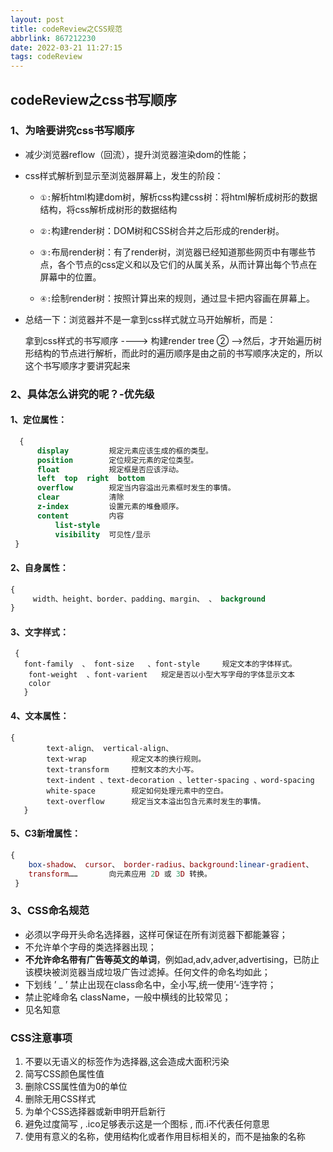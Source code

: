 ```yaml
---
layout: post
title: codeReview之CSS规范
abbrlink: 867212230
date: 2022-03-21 11:27:15
tags: codeReview
---
```

## codeReview之css书写顺序 ##

### 1、为啥要讲究css书写顺序 ###

* 减少浏览器reflow（回流），提升浏览器渲染dom的性能；

* css样式解析到显示至浏览器屏幕上，发生的阶段：

  * `①:`解析html构建dom树，解析css构建css树：将html解析成树形的数据结构，将css解析成树形的数据结构

  * `②:`构建render树：DOM树和CSS树合并之后形成的render树。
  * `③:`布局render树：有了render树，浏览器已经知道那些网页中有哪些节点，各个节点的css定义和以及它们的从属关系，从而计算出每个节点在屏幕中的位置。
  * `④:`绘制render树：按照计算出来的规则，通过显卡把内容画在屏幕上。

* 总结一下：浏览器并不是一拿到css样式就立马开始解析，而是：

  拿到css样式的书写顺序 ----> 构建render tree ②  ——>然后，才开始遍历树形结构的节点进行解析，而此时的遍历顺序是由之前的书写顺序决定的，所以这个书写顺序才要讲究起来

### 2、具体怎么讲究的呢？-优先级 ###

#### 1、定位属性： ####

```css
  {
      display         规定元素应该生成的框的类型。
      position        定位规定元素的定位类型。
      float           规定框是否应该浮动。
      left  top  right  bottom   
      overflow        规定当内容溢出元素框时发生的事情。
      clear           清除
      z-index         设置元素的堆叠顺序。
      content         内容
          list-style  
          visibility  可见性/显示
 } 
```

#### 2、自身属性： ####

```css
{
     width、height、border、padding、margin、 、 background
} 
```

#### 3、文字样式： ####

```
 {
   font-family  、 font-size   、font-style     规定文本的字体样式。
    font-weight  、font-varient   规定是否以小型大写字母的字体显示文本
    color   
   } 
```

#### 4、文本属性： ####

```
{
        text-align、 vertical-align、  
        text-wrap          规定文本的换行规则。
        text-transform     控制文本的大小写。
        text-indent 、text-decoration 、letter-spacing 、word-spacing 
        white-space        规定如何处理元素中的空白。
        text-overflow      规定当文本溢出包含元素时发生的事情。
   }   
```

#### 5、C3新增属性： ####

```maxima
{  
    box-shadow、 cursor、 border-radius、background:linear-gradient、   
    transform……       向元素应用 2D 或 3D 转换。     
 }
```

### 3、CSS命名规范 ###

* 必须以字母开头命名选择器，这样可保证在所有浏览器下都能兼容；
* 不允许单个字母的类选择器出现；
* **不允许命名带有广告等英文的单词**，例如ad,adv,adver,advertising，已防止该模块被浏览器当成垃圾广告过滤掉。任何文件的命名均如此；
* 下划线 ’ _ ’ 禁止出现在class命名中，全小写,统一使用’-‘连字符；
* 禁止驼峰命名 className，一般中横线的比较常见；
* 见名知意

### CSS注意事项 ###

1. 不要以无语义的标签作为选择器,这会造成大面积污染
2. 简写CSS颜色属性值
3. 删除CSS属性值为0的单位
4. 删除无用CSS样式
5. 为单个CSS选择器或新申明开启新行
6. 避免过度简写 , .ico足够表示这是一个图标 , 而.i不代表任何意思
7. 使用有意义的名称，使用结构化或者作用目标相关的，而不是抽象的名称